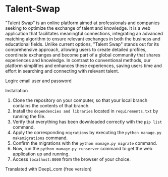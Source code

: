 # Talent-Swap
"Talent Swap" is an online platform aimed at professionals and companies seeking to optimize the exchange of talent and knowledge. It is a web application that facilitates meaningful connections, integrating an advanced matching algorithm to ensure relevant exchanges in both the business and educational fields. Unlike current options, "Talent Swap" stands out for its comprehensive approach, allowing users to create detailed profiles, coordinate exchanges and become part of a global community that shares experiences and knowledge. In contrast to conventional methods, our platform simplifies and enhances these experiences, saving users time and effort in searching and connecting with relevant talent.

Login:
email user and password

Installation 
1. Clone the repository on your computer, so that your local branch contains the contents of that branch.
2. Install the `dependencies and libraries` located in `requirements.txt` by running the file.
3. Verify that everything has been downloaded correctly with the `pip list` command.
4. Apply the corresponding `migrations` by executing the `python manage.py makemigrations` command.
5. Confirm the migrations with the `python manage.py migrate` command.
6. Now, run the `python manage.py runserver` command to get the web application up and running.
7. Access `localhost:8000` from the browser of your choice.

Translated with DeepL.com (free version)
